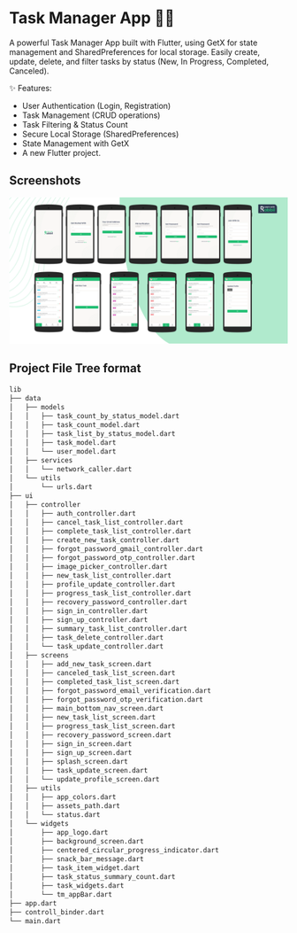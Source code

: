 # Task Manager App 📅✅
A powerful Task Manager App built with Flutter, using GetX for state management and SharedPreferences for local storage. Easily create, update, delete, and filter tasks by status (New, In Progress, Completed, Canceled).

✨ Features:
- User Authentication (Login, Registration)
- Task Management (CRUD operations)
- Task Filtering & Status Count
- Secure Local Storage (SharedPreferences)
- State Management with GetX
- A new Flutter project.


## Screenshots
![flutter-task-manager](https://raw.githubusercontent.com/mdnahidhossen1911/Task_Manager/refs/heads/master/screenshort.png)


## Project File Tree format
~~~
lib
├── data
│   ├── models
│   │   ├── task_count_by_status_model.dart
│   │   ├── task_count_model.dart
│   │   ├── task_list_by_status_model.dart
│   │   ├── task_model.dart
│   │   └── user_model.dart
│   ├── services
│   │   └── network_caller.dart
│   └── utils
│       └── urls.dart
├── ui
│   ├── controller
│   │   ├── auth_controller.dart
│   │   ├── cancel_task_list_controller.dart
│   │   ├── complete_task_list_controller.dart
│   │   ├── create_new_task_controller.dart
│   │   ├── forgot_password_gmail_controller.dart
│   │   ├── forgot_password_otp_controller.dart
│   │   ├── image_picker_controller.dart
│   │   ├── new_task_list_controller.dart
│   │   ├── profile_update_controller.dart
│   │   ├── progress_task_list_controller.dart
│   │   ├── recovery_password_controller.dart
│   │   ├── sign_in_controller.dart
│   │   ├── sign_up_controller.dart
│   │   ├── summary_task_list_controller.dart
│   │   ├── task_delete_controller.dart
│   │   └── task_update_controller.dart
│   ├── screens
│   │   ├── add_new_task_screen.dart
│   │   ├── canceled_task_list_screen.dart
│   │   ├── completed_task_list_screen.dart
│   │   ├── forgot_password_email_verification.dart
│   │   ├── forgot_password_otp_verification.dart
│   │   ├── main_bottom_nav_screen.dart
│   │   ├── new_task_list_screen.dart
│   │   ├── progress_task_list_screen.dart
│   │   ├── recovery_password_screen.dart
│   │   ├── sign_in_screen.dart
│   │   ├── sign_up_screen.dart
│   │   ├── splash_screen.dart
│   │   ├── task_update_screen.dart
│   │   └── update_profile_screen.dart
│   ├── utils
│   │   ├── app_colors.dart
│   │   ├── assets_path.dart
│   │   └── status.dart
│   └── widgets
│       ├── app_logo.dart
│       ├── background_screen.dart
│       ├── centered_circular_progress_indicator.dart
│       ├── snack_bar_message.dart
│       ├── task_item_widget.dart
│       ├── task_status_summary_count.dart
│       ├── task_widgets.dart
│       └── tm_appBar.dart
├── app.dart
├── controll_binder.dart
└── main.dart
~~~


